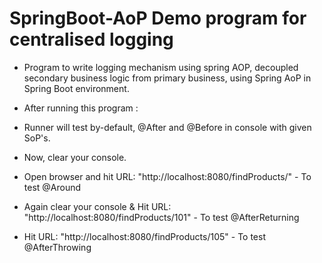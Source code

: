 # SpringBoot-AoP Demo program for centralised logging

- Program to write logging mechanism using spring AOP, decoupled secondary business logic from primary business, 
  using Spring AoP in Spring Boot environment.

- After running this program :
 
 * Runner will test by-default, @After and @Before in console with given SoP's.
 
 * Now, clear your console.
 
 * Open browser and hit URL: "http://localhost:8080/findProducts/" - To test @Around
 
 * Again clear your console & Hit URL: "http://localhost:8080/findProducts/101" - To test @AfterReturning
 
 * Hit URL: "http://localhost:8080/findProducts/105" - To test @AfterThrowing
 

